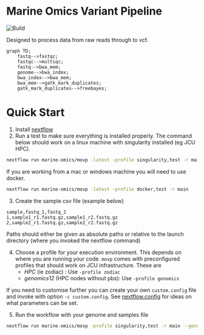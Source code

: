 # Marine Omics Variant Pipeline

![Build](https://github.com/marine-omics/movp/actions/workflows/main.yml/badge.svg)

Designed to process data from raw reads through to vcf. 

```mermaid
graph TD;
	fastq-->fastqc;
	fastqc-->multiqc;
	fastq-->bwa_mem;
	genome-->bwa_index;
	bwa_index-->bwa_mem;
	bwa_mem-->gatk_mark_duplicates;
	gatk_mark_duplicates-->freebayes;
```

# Quick Start

1. Install [nextflow](https://www.nextflow.io/)
2. Run a test to make sure everything is installed properly. The command below should work on a linux machine with singularity installed (eg JCU HPC). 
```bash
nextflow run marine-omics/movp -latest -profile singularity,test -r main
```
If you are working from a mac or windows machine you will need to use docker. 
```bash
nextflow run marine-omics/movp -latest -profile docker,test -r main
```
3. Create the sample csv file (example below)
```
sample,fastq_1,fastq_2
1,sample1_r1.fastq.gz,sample1_r2.fastq.gz
2,sample2_r1.fastq.gz,sample2_r2.fastq.gz
```

Paths should either be given as absolute paths or relative to the launch directory (where you invoked the nextflow command)

4. Choose a profile for your execution environment. This depends on where you are running your code. `movp` comes with preconfigured profiles that should work on JCU infrastructure. These are
	- *HPC* (ie zodiac) : Use `-profile zodiac`
	- *genomics12* (HPC nodes without pbs): Use `-profile genomics`

If you need to customise further you can create your own `custom.config` file and invoke with option `-c custom.config`. See [nextflow.config](nextflow.config) for ideas on what parameters can be set.

5. Run the workflow with your genome and samples file
```bash
nextflow run marine-omics/movp -profile singularity,test -r main --genome <genomefile> --samples <samples.csv>
```

